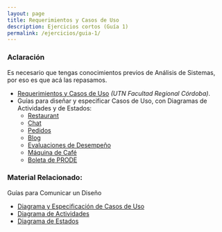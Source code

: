 ```yaml
---
layout: page
title: Requerimientos y Casos de Uso
description: Ejercicios cortos (Guía 1)
permalink: /ejercicios/guia-1/
---
```

### Aclaración
Es necesario que tengas conocimientos previos de Análisis de Sistemas, por eso es que acá las repasamos.
- [Requerimientos y Casos de Uso]({{site.baseurl}}/attachments/ejercicios/guia-1/Enunciados_CU_PRACTICA1.pdf) _(UTN Facultad Regional Córdoba)_.
- Guías para diseñar y especificar Casos de Uso, con Diagramas de Actividades y de Estados:
    - [Restaurant]({{site.baseurl}}/ejercicios/guia-1/restaurant)
    - [Chat]({{site.baseurl}}/ejercicios/guia-1/chat)
    - [Pedidos]({{site.baseurl}}/ejercicios/guia-1/pedidos)
    - [Blog]({{site.baseurl}}/ejercicios/guia-1/blog)
    - [Evaluaciones de Desempeño]({{site.baseurl}}/ejercicios/guia-1/evaluaciones)
    - [Máquina de Café](https://sites.google.com/site/utndesign/material/guia-de-ejercicios/gua-prctica-requerimientos-y-casos-de-uso/ejercicio-cu-mquina-de-caf)
    - [Boleta de PRODE](https://sites.google.com/site/utndesign/material/guia-de-ejercicios/gua-prctica-requerimientos-y-casos-de-uso/ejercicio-cu-boleta-prode)


### Material Relacionado:
Guías para Comunicar un Diseño
- [Diagrama y Especificación de Casos de Uso](https://docs.google.com/document/d/12DQ1ewTcr83WNEAOtckcoMPPdrmKb0gTqetR2EaxWF4/edit?usp=sharing)
- [Diagrama de Actividades](https://docs.google.com/document/d/15nrpIfwwE_8lZOnsBpmM8j3CEIV2p3_EYNlfr8gmcGA/edit?usp=sharing)
- [Diagrama de Estados](https://docs.google.com/document/d/1CLIsWdk-Fv3HnuUMD0D2tU96vGvdrkyQyiJgBIsQueE/edit?usp=sharing)
